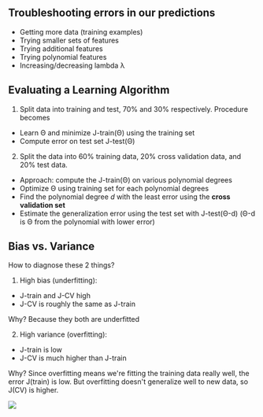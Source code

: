 ## Troubleshooting errors in our predictions

 - Getting more data (training examples)
 - Trying smaller sets of features
 - Trying additional features
 - Trying polynomial features
 - Increasing/decreasing lambda λ

## Evaluating a Learning Algorithm

1. Split data into training and test, 70% and 30% respectively. Procedure becomes
 - Learn Θ and minimize J-train(Θ) using the training set
 - Compute error on test set J-test(Θ)

2. Split the data into 60% training data, 20% cross validation data, and 20% test data.
 - Approach: compute the J-train(Θ) on various polynomial degrees
 - Optimize Θ using training set for each polynomial degrees
 - Find the polynomial degree *d* with the least error using the **cross validation set**
 - Estimate the generalization error using the test set with J-test(Θ-d) (Θ-d is Θ from the polynomial with lower error)

## Bias vs. Variance

How to diagnose these 2 things?

1. High bias (underfitting):
 - J-train and J-CV high
 - J-CV is roughly the same as J-train

Why? Because they both are underfitted

2. High variance (overfitting):
 - J-train is low
 - J-CV is much higher than J-train

Why? Since overfitting means we're fitting the training data really well, the error J(train) is low.
But overfitting doesn't generalize well to new data, so J(CV) is higher.

![](https://d3c33hcgiwev3.cloudfront.net/imageAssetProxy.v1/I4dRkz_pEeeHpAqQsW8qwg_bed7efdd48c13e8f75624c817fb39684_fixed.png?expiry=1587600000000&hmac=BEA493v2b5rOnq1LYgq1u-QAeuAqonxP8W1mceQKOzs)
